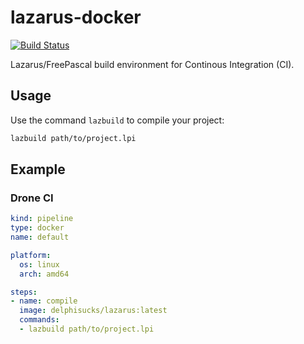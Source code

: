# lazarus-docker

[![Build Status](https://drone.delphi-sucks.de/api/badges/Sebastian/lazarus-docker/status.svg?ref=refs/heads/2.0.10)](https://drone.delphi-sucks.de/Sebastian/lazarus-docker)

Lazarus/FreePascal build environment for Continous Integration (CI).

## Usage

Use the command `lazbuild` to compile your project:

```bash
lazbuild path/to/project.lpi 
```

## Example

### Drone CI

```yaml
kind: pipeline
type: docker
name: default

platform:
  os: linux
  arch: amd64

steps:
- name: compile
  image: delphisucks/lazarus:latest
  commands:
  - lazbuild path/to/project.lpi
```
